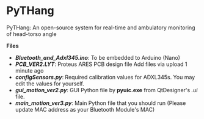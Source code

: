 # PyTHang
PyTHang: An open-source system for real-time and ambulatory monitoring of head-torso angle

**Files**
- ***Bluetooth_and_Adxl345.ino***: To be embedded to Arduino (Nano)
- ***PCB_VER2.LYT***: Proteus ARES PCB design file	Add files via upload	1 minute ago
- ***configSensors.py***: Required calibration values for ADXL345s. You may edit the values for yourself.
- ***gui_motion_ver2.py***:	GUI Python file by **pyuic.exe** from QtDesigner's *.ui* file.
- ***main_motion_ver3.py***:	Main Python file that you should run (Please update MAC address as your Bluetooth Module's MAC)
